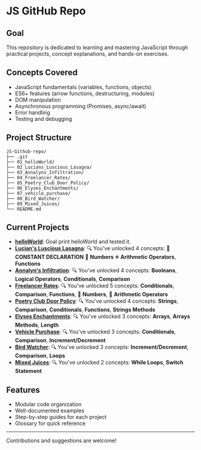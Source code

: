 # JS GitHub Repo

## Goal

This repository is dedicated to learning and mastering JavaScript through practical projects, concept explanations, and hands-on exercises.

## Concepts Covered

- JavaScript fundamentals (variables, functions, objects)
- ES6+ features (arrow functions, destructuring, modules)
- DOM manipulation
- Asynchronous programming (Promises, async/await)
- Error handling
- Testing and debugging

## Project Structure

```
JS-Github-repo/
├── .git
├── 01_helloWorld/
├── 02_Lucians_Luscious_Lasagna/
├── 03_Annalyns_Infiltration/
├── 04_Freelancer_Rates/
├── 05_Poetry_Club_Door_Policy/
├── 06_Elyses_Enchantments/
├── 07_vehicle_purchase/
├── 08_Bird_Watcher/
├── 09_Mixed_Juices/
└── README.md

```

## Current Projects

- [**helloWorld**](https://github.com/Roger359/JS-github-repo/tree/main/01_helloWorld): Goal print helloWorld and tested it.
- [**Lucian's Luscious Lasagna**](https://github.com/Roger359/JS-github-repo/tree/main/02_Lucians_Luscious_Lasagna): 🔍 You've unlocked 4 concepts: 🧩 **CONSTANT DECLARATION** 🔢 **Numbers** ➕ **Arithmetic Operators**, **Functions**
- [**Annalyn's Infiltration**](https://github.com/Roger359/JS-github-repo/tree/main/03_Annalyns_Infiltration): 🔍 You've unlocked 4 concepts: **Booleans**, **Logical Operators**, **Conditionals**, **Comparison**
- [**Freelancer Rates**](https://github.com/Roger359/JS-github-repo/tree/main/04_Freelancer_Rates): 🔍 You've unlocked 5 concepts: **Conditionals**, **Comparison**, **Functions**, 🔢 **Numbers**, 🔢 **Arithmetic Operators**
- [**Poetry Club Door Policy**](https://github.com/Roger359/JS-github-repo/tree/main/05_Poetry_Club_Door_Policy): 🔍 You've unlocked 4 concepts: **Strings**, **Comparison**, **Conditionals**, **Functions**, **Strings Methods**
- [**Elyses Enchantments**](https://github.com/Roger359/JS-github-repo/tree/main/06_Elyses_Enchantments): 🔍 You've unlocked 3 concepts: **Arrays**, **Arrays Methods**, **Length**
- [**Vehicle Purchase**](https://github.com/Roger359/JS-github-repo/tree/main/07_vehicle_purchase): 🔍 You've unlocked 3 concepts: **Conditionals**, **Comparison**, **Increment/Decrement**
- [**Bird Watcher**](https://github.com/Roger359/JS-github-repo/tree/main/08_Bird_Watcher): 🔍 You've unlocked 3 concepts: **Increment/Decrement**, **Comparison**, **Loops**
- [**Mixed Juices**](https://github.com/Roger359/JS-github-repo/tree/main/09_Mixed_Juices): 🔍 You've unlocked 2 concepts: **While Loops**, **Switch Statement**

## Features

- Modular code organization
- Well-documented examples
- Step-by-step guides for each project
- Glossary for quick reference

---

Contributions and suggestions are welcome!
